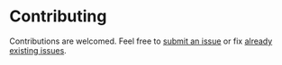 # Contributing

Contributions are welcomed. Feel free to
[submit an issue](https://github.com/phoenixr-codes/mcstructure/issues/new/choose)
or fix [already existing issues](https://github.com/phoenixr-codes/mcstructure/issues).

